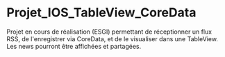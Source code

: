 # Projet_IOS_TableView_CoreData
Projet en cours de réalisation (ESGI) permettant de réceptionner un flux RSS, de l'enregistrer via CoreData, et de le visualiser dans une TableView. Les news pourront être affichées et partagées.
